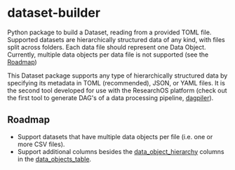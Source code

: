 # dataset-builder
Python package to build a Dataset, reading from a provided TOML file. Supported datasets are hierarchically structured data of any kind, with files split across folders. Each data file should represent one Data Object. Currently, multiple data objects per data file is not supported (see the [Roadmap](#roadmap))

This Dataset package supports any type of hierarchically structured data by specifying its metadata in TOML (recommended), JSON, or YAML files. It is the second tool developed for use with the ResearchOS platform (check out the first tool to generate DAG's of a data processing pipeline, [dagpiler](https://researchos.github.io/dagpiler/)).

## Roadmap
- Support datasets that have multiple data objects per file (i.e. one or more CSV files).
- Support additional columns besides the [data_object_hierarchy](attributes.md/#data_objects_hierarchy) columns in the [data_objects_table](attributes.md/#data_objects_table_path).